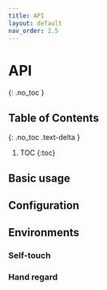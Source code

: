 ```yaml
---
title: API
layout: default
nav_order: 2.5
---
```


# API
{: .no_toc }

## Table of Contents
{: .no_toc .text-delta }

1. TOC
{:toc}

## Basic usage

## Configuration

## Environments

### Self-touch

### Hand regard
